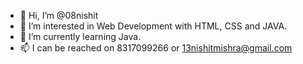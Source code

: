 - 👋 Hi, I’m @08nishit
- 👀 I’m interested in Web Development with HTML, CSS and JAVA.
- 🌱 I’m currently learning Java.
- 📫 I can be reached on 8317099266 or 13nishitmishra@gmail.com

<!---
08nishit/08nishit is a ✨ special ✨ repository because its `README.md` (this file) appears on your GitHub profile.
You can click the Preview link to take a look at your changes.
--->
